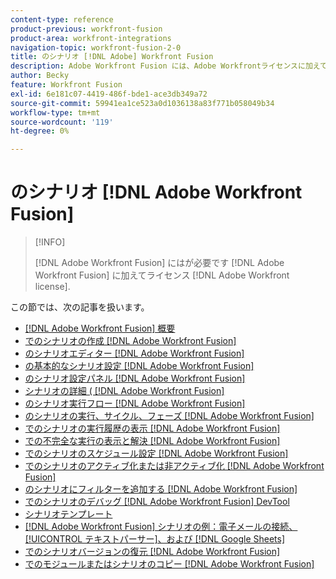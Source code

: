 ```yaml
---
content-type: reference
product-previous: workfront-fusion
product-area: workfront-integrations
navigation-topic: workfront-fusion-2-0
title: のシナリオ [!DNL Adobe] Workfront Fusion
description: Adobe Workfront Fusion には、Adobe Workfrontライセンスに加えて、Adobe Workfront Fusion ライセンスが必要です。
author: Becky
feature: Workfront Fusion
exl-id: 6e181c07-4419-486f-bde1-ace3db349a72
source-git-commit: 59941ea1ce523a0d1036138a83f771b058049b34
workflow-type: tm+mt
source-wordcount: '119'
ht-degree: 0%

---
```


# のシナリオ [!DNL Adobe Workfront Fusion]

>[!INFO]
>
>[!DNL Adobe Workfront Fusion] にはが必要です [!DNL Adobe Workfront Fusion] に加えてライセンス [!DNL Adobe Workfront license].

この節では、次の記事を扱います。

* [[!DNL Adobe Workfront Fusion] 概要](../../workfront-fusion/scenarios/scenario-overview.md)
* [でのシナリオの作成 [!DNL Adobe Workfront Fusion]](../../workfront-fusion/scenarios/create-a-scenario.md)
* [のシナリオエディター [!DNL Adobe Workfront Fusion]](../../workfront-fusion/scenarios/scenario-editor.md)
* [の基本的なシナリオ設定 [!DNL Adobe Workfront Fusion]](../../workfront-fusion/scenarios/basic-scenario-settings.md)
* [のシナリオ設定パネル [!DNL Adobe Workfront Fusion]](../../workfront-fusion/scenarios/scenario-settings-panel.md)
* [シナリオの詳細 ( [!DNL Adobe Workfront Fusion]](../../workfront-fusion/scenarios/scenario-detail.md)
* [のシナリオ実行フロー [!DNL Adobe Workfront Fusion]](../../workfront-fusion/scenarios/scenario-execution-flow.md)
* [のシナリオの実行、サイクル、フェーズ [!DNL Adobe Workfront Fusion]](../../workfront-fusion/scenarios/scenario-execution-cycles-phases.md)
* [でのシナリオの実行履歴の表示 [!DNL Adobe Workfront Fusion]](../../workfront-fusion/scenarios/view-scenario-execution-history.md)
* [での不完全な実行の表示と解決 [!DNL Adobe Workfront Fusion]](../../workfront-fusion/scenarios/view-and-resolve-incomplete-executions.md)
* [でのシナリオのスケジュール設定 [!DNL Adobe Workfront Fusion]](../../workfront-fusion/scenarios/schedule-a-scenario.md)
* [でのシナリオのアクティブ化または非アクティブ化 [!DNL Adobe Workfront Fusion]](../../workfront-fusion/scenarios/activate-or-inactivate-scenario.md)
* [のシナリオにフィルターを追加する [!DNL Adobe Workfront Fusion]](../../workfront-fusion/scenarios/add-a-filter-to-a-scenario.md)
* [でのシナリオのデバッグ [!DNL Adobe Workfront Fusion] DevTool](../../workfront-fusion/scenarios/debug-scenarios-with-dev-tool.md)
* [シナリオテンプレート](../../workfront-fusion/scenarios/templates/fusion-templates.md)
* [[!DNL Adobe Workfront Fusion] シナリオの例：電子メールの接続、 [!UICONTROL テキストパーサー]、および [!DNL Google Sheets]](../../workfront-fusion/scenarios/example-connect-email-text-parser-gsheets.md)
* [でのシナリオバージョンの復元 [!DNL Adobe Workfront Fusion]](../../workfront-fusion/scenarios/restore-a-scenario-version.md)
* [でのモジュールまたはシナリオのコピー [!DNL Adobe Workfront Fusion]](../../workfront-fusion/scenarios/copy-modules-or-scenarios.md)
